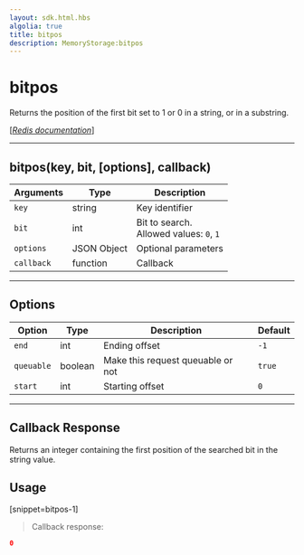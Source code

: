 ```yaml
---
layout: sdk.html.hbs
algolia: true
title: bitpos
description: MemoryStorage:bitpos
---
```

  

# bitpos
Returns the position of the first bit set to 1 or 0 in a string, or in a substring.

[[_Redis documentation_]](https://redis.io/commands/bitpos)

---

## bitpos(key, bit, [options], callback)

| Arguments | Type | Description |
|---------------|---------|----------------------------------------|
| `key` | string | Key identifier |
| `bit` | int | Bit to search.<br/>Allowed values: `0`, `1` |
| `options` | JSON Object | Optional parameters |
| `callback` | function | Callback |

---

## Options

| Option | Type | Description | Default |
|---------------|---------|----------------------------------------|---------|
| `end` | int | Ending offset | `-1` |
| `queuable` | boolean | Make this request queuable or not  | `true` |
| `start` | int | Starting offset | `0` |

---

## Callback Response

Returns an integer containing the first position of the searched bit in the string value.

## Usage

[snippet=bitpos-1]
> Callback response:

```json
0
```